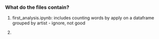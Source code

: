 ### What do the files contain?
1. first_analysis.ipynb:
   includes counting words by apply on a dataframe grouped by artist - ignore, not good

2. 